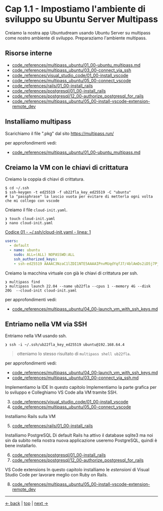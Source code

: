 # <a name="top"></a> Cap 1.1 - Impostiamo l'ambiente di sviluppo su Ubuntu Server Multipass

Creiamo la nostra app Ubuntudream usando Ubuntu Server su multipass come nostro ambiente di sviluppo.
Preparaziamo l'ambiente multipass.



## Risorse interne
- [code_references/multipass_ubuntu/01_00-ubuntu_multipass.md](https://github.com/flaviobordonidev/leanpubabrandnewcms/blob/master/code_references/multipass_ubuntu/01_00-ubuntu_multipass.md)
- [code_references/multipass_ubuntu/03_00-connect_via_ssh]()
- [code_references/visual_studio_code/01_00-install_vscode]()
- [code_references/multipass_ubuntu/05_00-connect_vscode]()
- [code_references/rails/01_00-install_rails]()
- [code_references/postgresql/01_00-install_rails]()
- [code_references/postgresql/12_00-authorize_postgresql_for_rails]()
- [code_references/multipass_ubuntu/05_00-install-vscode-extension-remote_dev]()



## Installiamo multipass

Scarichiamo il file ".pkg" dal sito https://multipass.run/

per approfondimenti vedi:

- [code_references/multipass_ubuntu/01_00-ubuntu_multipass.md](https://github.com/flaviobordonidev/leanpubabrandnewcms/blob/master/code_references/multipass_ubuntu/01_00-ubuntu_multipass.md)



## Creiamo la VM con le chiavi di crittatura

Creiamo la coppia di chiavi di crittatura.

```shell
$ cd ~/.ssh
$ ssh-keygen -t ed25519 -f ub22fla_key_ed25519 -C "ubuntu"
# la "passphrase" la lascio vuota per evitare di metterla ogni volta che mi collego con vscode
```

Creiamo il file `cloud-init.yaml`.

```shell
❯ touch cloud-init.yaml
❯ nano cloud-init.yaml
```

[Codice 01 - ~/.ssh/cloud-init.yaml - linea: 1]()

```yml
users:
  - default
  - name: ubuntu
    sudo: ALL=(ALL) NOPASSWD:ALL
    ssh_authorized_keys:
    - ssh-ed25519 AAAAC3NzaC1lZDI1NTE5AAAAIPnvMUqdYqfJ7/4blAmDs2iD5j7PjwaJyblFXpfjUka8 ubuntu
```

Creiamo la macchina virtuale con già le chiavi di crittatura per ssh.

```shell
❯ multipass find
❯ multipass launch 22.04 --name ub22fla --cpus 1 --memory 4G --disk 20G  --cloud-init cloud-init.yaml
```

per approfondimenti vedi:

- [code_references/multipass_ubuntu/04_00-launch_vm_with_ssh_keys.md](https://github.com/flaviobordonidev/leanpubabrandnewcms/blob/master/code_references/multipass_ubuntu/04_00-launch_vm_with_ssh_keys.md)



## Entriamo nella VM via SSH

Entriamo nella VM usando ssh.

```shell
❯ ssh -i ~/.ssh/ub22fla_key_ed25519 ubuntu@192.168.64.4
```

> otteniamo lo stesso risultato di `multipass shell ub22fla`.

per approfondimenti vedi:

- [code_references/multipass_ubuntu/04_00-launch_vm_with_ssh_keys.md](https://github.com/flaviobordonidev/leanpubabrandnewcms/blob/master/code_references/multipass_ubuntu/04_00-launch_vm_with_ssh_keys.md)
- [code_references/multipass_ubuntu/03_00-connect_via_ssh.md](https://github.com/flaviobordonidev/leanpubabrandnewcms/blob/master/code_references/multipass_ubuntu/03_00-connect_via_ssh.md)






Implementiamo la IDE
In questo capitolo Implementiamo la parte grafica per lo sviluppo e Colleghiamo VS Code alla VM tramite SSH.

3. [code_references/visual_studio_code/01_00-install_vscode]()
4. [code_references/multipass_ubuntu/05_00-connect_vscode]()

Installiamo Rails sulla VM

5. [code_references/rails/01_00-install_rails]()

Installiamo PostgreSQL
Di default Rails ha attivo il database sqlite3 ma noi sin da subito nella nostra nuova applicazione useremo PostgreSQL, quindi è bene installarlo.

6. [code_references/postgresql/01_00-install_rails]()
7. [code_references/postgresql/12_00-authorize_postgresql_for_rails]()

VS Code extensions
In questo capitolo installiamo le *estensioni* di Visual Studio Code per lavorare meglio con Ruby on Rails.

8. [code_references/multipass_ubuntu/05_00-install-vscode-extension-remote_dev]()



---
[<- back](https://github.com/flaviobordonidev/leanpubabrandnewcms/blob/master/ubuntudream/00-section/01-index.md)
 | [top](#top) |
[next ->](https://github.com/flaviobordonidev/leanpubabrandnewcms/blob/master/01-base/01-new_app_with_ubuntu_multipass/02_00-install_ssh_server.md)
